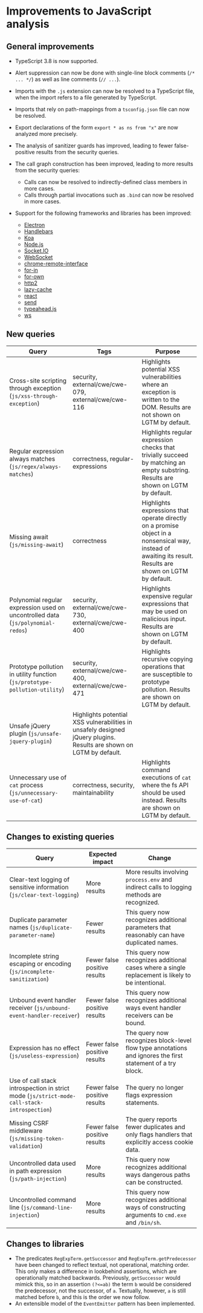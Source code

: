 # Improvements to JavaScript analysis

## General improvements

* TypeScript 3.8 is now supported.

* Alert suppression can now be done with single-line block comments (`/* ... */`) as well as line comments (`// ...`).

* Imports with the `.js` extension can now be resolved to a TypeScript file,
  when the import refers to a file generated by TypeScript.

* Imports that rely on path-mappings from a `tsconfig.json` file can now be resolved.

* Export declarations of the form `export * as ns from "x"` are now analyzed more precisely.

* The analysis of sanitizer guards has improved, leading to fewer false-positive results from the security queries.

* The call graph construction has been improved, leading to more results from the security queries:
  - Calls can now be resolved to indirectly-defined class members in more cases.
  - Calls through partial invocations such as `.bind` can now be resolved in more cases.

* Support for the following frameworks and libraries has been improved:
  - [Electron](https://electronjs.org/)
  - [Handlebars](https://www.npmjs.com/package/handlebars)
  - [Koa](https://www.npmjs.com/package/koa)
  - [Node.js](https://nodejs.org/)
  - [Socket.IO](https://socket.io/)
  - [WebSocket](https://developer.mozilla.org/en-US/docs/Web/API/WebSockets_API)
  - [chrome-remote-interface](https://www.npmjs.com/package/chrome-remote-interface)
  - [for-in](https://www.npmjs.com/package/for-in)
  - [for-own](https://www.npmjs.com/package/for-own)
  - [http2](https://nodejs.org/api/http2.html)
  - [lazy-cache](https://www.npmjs.com/package/lazy-cache)
  - [react](https://www.npmjs.com/package/react)
  - [send](https://www.npmjs.com/package/send)
  - [typeahead.js](https://www.npmjs.com/package/typeahead.js)
  - [ws](https://github.com/websockets/ws)

## New queries

| **Query**                                                                       | **Tags**                                                          | **Purpose**                                                                                                                                                                            |
|---------------------------------------------------------------------------------|-------------------------------------------------------------------|----------------------------------------------------------------------------------------------------------------------------------------------------------------------------------------|
| Cross-site scripting through exception (`js/xss-through-exception`) | security, external/cwe/cwe-079, external/cwe/cwe-116              | Highlights potential XSS vulnerabilities where an exception is written to the DOM. Results are not shown on LGTM by default. |
| Regular expression always matches (`js/regex/always-matches`) | correctness, regular-expressions | Highlights regular expression checks that trivially succeed by matching an empty substring. Results are shown on LGTM by default. |
| Missing await (`js/missing-await`) | correctness | Highlights expressions that operate directly on a promise object in a nonsensical way, instead of awaiting its result. Results are shown on LGTM by default. |
| Polynomial regular expression used on uncontrolled data (`js/polynomial-redos`) | security, external/cwe/cwe-730, external/cwe/cwe-400 | Highlights expensive regular expressions that may be used on malicious input. Results are shown on LGTM by default. | 
| Prototype pollution in utility function (`js/prototype-pollution-utility`) | security, external/cwe/cwe-400, external/cwe/cwe-471 | Highlights recursive copying operations that are susceptible to prototype pollution. Results are shown on LGTM by default. |
| Unsafe jQuery plugin (`js/unsafe-jquery-plugin`) | Highlights potential XSS vulnerabilities in unsafely designed jQuery plugins. Results are shown on LGTM by default. |
| Unnecessary use of `cat` process (`js/unnecessary-use-of-cat`) | correctness, security, maintainability | Highlights command executions of `cat` where the fs API should be used instead. Results are shown on LGTM by default. |


## Changes to existing queries

| **Query**                      | **Expected impact**          | **Change**                                                                |
|--------------------------------|------------------------------|---------------------------------------------------------------------------|
| Clear-text logging of sensitive information (`js/clear-text-logging`) | More results | More results involving `process.env` and indirect calls to logging methods are recognized. |
| Duplicate parameter names (`js/duplicate-parameter-name`) | Fewer results | This query now recognizes additional parameters that reasonably can have duplicated names. |
| Incomplete string escaping or encoding (`js/incomplete-sanitization`) | Fewer false positive results | This query now recognizes additional cases where a single replacement is likely to be intentional. |
| Unbound event handler receiver (`js/unbound-event-handler-receiver`) | Fewer false positive results | This query now recognizes additional ways event handler receivers can be bound. | 
| Expression has no effect (`js/useless-expression`) | Fewer false positive results | The query now recognizes block-level flow type annotations and ignores the first statement of a try block. |
| Use of call stack introspection in strict mode (`js/strict-mode-call-stack-introspection`) | Fewer false positive results | The query no longer flags expression statements. |
| Missing CSRF middleware (`js/missing-token-validation`) | Fewer false positive results | The query reports fewer duplicates and only flags handlers that explicitly access cookie data. |
| Uncontrolled data used in path expression (`js/path-injection`) | More results | This query now recognizes additional ways dangerous paths can be constructed. |
| Uncontrolled command line (`js/command-line-injection`) | More results | This query now recognizes additional ways of constructing arguments to `cmd.exe` and `/bin/sh`. |

## Changes to libraries

* The predicates `RegExpTerm.getSuccessor` and `RegExpTerm.getPredecessor` have been changed to reflect textual, not operational, matching order. This only makes a difference in lookbehind assertions, which are operationally matched backwards. Previously, `getSuccessor` would mimick this, so in an assertion `(?<=ab)` the term `b` would be considered the predecessor, not the successor, of `a`. Textually, however, `a` is still matched before `b`, and this is the order we now follow.
* An extensible model of the `EventEmitter` pattern has been implemented.
